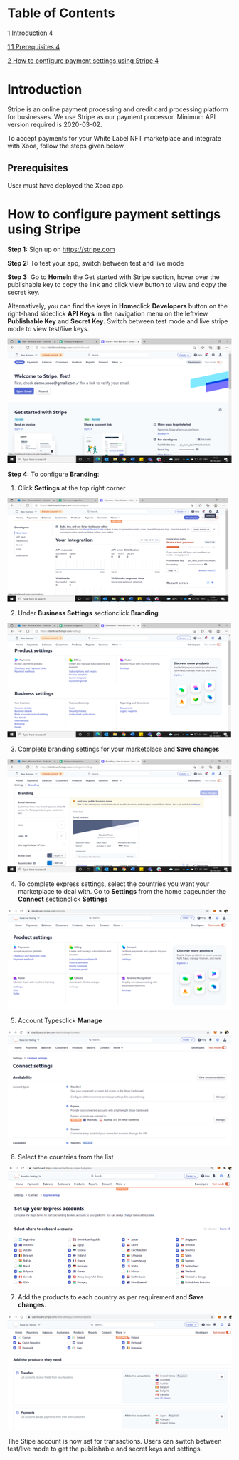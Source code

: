 

# Table of Contents

[1 Introduction 4](#introduction)

[1.1 Prerequisites 4](#prerequisites)

[2 How to configure payment settings using Stripe
4](#how-to-configure-payment-settings-using-stripe)

# Introduction

Stripe is an online payment processing and credit card processing
platform for businesses. We use Stripe as our payment processor. Minimum
API version required is 2020-03-02.

To accept payments for your White Label NFT marketplace and integrate
with Xooa, follow the steps given below.

## Prerequisites

User must have deployed the Xooa app.

# How to configure payment settings using Stripe 

**Step 1:** Sign up on <https://stripe.com>

**Step 2:** To test your app, switch between test and live mode

**Step 3:** Go to **Home**In the Get started with Stripe section, hover
over the publishable key to copy the link and click view button to view
and copy the secret key.

Alternatively, you can find the keys in **Home**click **Developers**
button on the right-hand sideclick **API Keys** in the navigation menu
on the leftview **Publishable Key** and **Secret Key.** Switch between
test mode and live stripe mode to view test/live keys.

<img src="./media/image2.png" style="width:5.76389in;height:2.89919in" alt="Graphical user interface, text, application, website Description automatically generated" />

**Step 4:** To configure **Branding**:

1.  Click **Settings** at the top right corner

<img src="./media/image3.png" style="width:5.18056in;height:2.42185in" alt="Timeline Description automatically generated" />

2.  Under **Business Settings** sectionclick **Branding**

<img src="./media/image4.png" style="width:5.23611in;height:2.66801in" alt="Graphical user interface, text, application, email Description automatically generated" />

3.  Complete branding settings for your marketplace and **Save changes**

<img src="./media/image5.png" style="width:5.2584in;height:2.65278in" alt="Graphical user interface, text, email Description automatically generated" />

4.  To complete express settings, select the countries you want your
    marketplace to deal with. Go to **Settings** from the home pageunder
    the **Connect** sectionclick **Settings**

<img src="./media/image6.png" style="width:5.26325in;height:2.33331in" alt="Graphical user interface, text, application, email Description automatically generated" />

5.  Account Typesclick **Manage**

<img src="./media/image7.png" style="width:5.26181in;height:2.6857in" alt="Graphical user interface, text, application, email Description automatically generated" />

6.  Select the countries from the list

<img src="./media/image8.png" style="width:5.45556in;height:2.77311in" alt="Graphical user interface, text, application, email Description automatically generated" />

7.  Add the products to each country as per requirement and **Save
    changes**.

<img src="./media/image9.png" style="width:5.25279in;height:2.6875in" alt="Graphical user interface, text, application, email Description automatically generated" />

The Stipe account is now set for transactions. Users can switch between
test/live mode to get the publishable and secret keys and settings.
